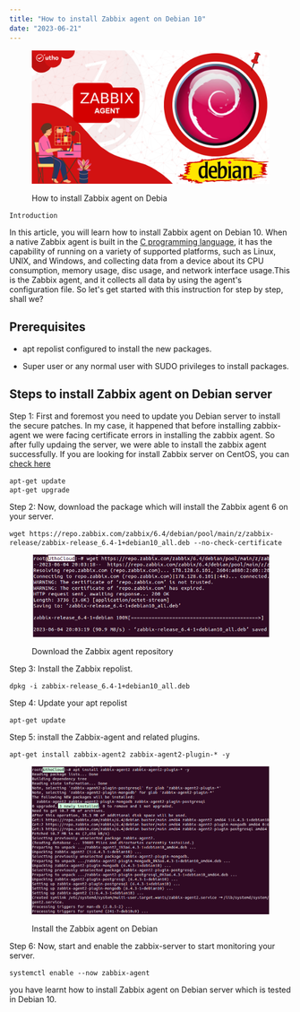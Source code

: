 ```yaml
---
title: "How to install Zabbix agent on Debian 10"
date: "2023-06-21"
---
```


<figure>

![How to install Zabbix agent on Debian](images/How-to-install-Zabbix-agent-on-Debian.png)

<figcaption>

How to install Zabbix agent on Debia

</figcaption>

</figure>

```
Introduction
```
In this article, you will learn how to install Zabbix agent on Debian 10. When a native Zabbix agent is built in the [C programming language](https://www.google.com/url?sa=t&rct=j&q=&esrc=s&source=web&cd=&cad=rja&uact=8&ved=2ahUKEwiPwYa0jdP_AhWlcWwGHdD2CxcQFnoECA8QAQ&url=https%3A%2F%2Fen.wikipedia.org%2Fwiki%2FC_(programming_language)&usg=AOvVaw3vI8WzyDIw4n3m42_eXFeI&opi=89978449), it has the capability of running on a variety of supported platforms, such as Linux, UNIX, and Windows, and collecting data from a device about its CPU consumption, memory usage, disc usage, and network interface usage.This is the Zabbix agent, and it collects all data by using the agent's configuration file. So let's get started with this instruction for step by step, shall we?

## Prerequisites

- apt repolist configured to install the new packages.

- Super user or any normal user with SUDO privileges to install packages.

## Steps to install Zabbix agent on Debian server

Step 1: First and foremost you need to update you Debian server to install the secure patches. In my case, it happened that before installing zabbix-agent we were facing certificate errors in installing the zabbix agent. So after fully updaing the server, we were able to install the zabbix agent successfully. If you are looking for install Zabbix server on CentOS, you can [check here](https://www.google.com/url?sa=t&rct=j&q=&esrc=s&source=web&cd=&cad=rja&uact=8&ved=2ahUKEwjuxtOgjtP_AhVva2wGHQ_rA504ChAWegQICRAB&url=https%3A%2F%2Futho.com%2Fdocs%2Ftutorial%2Fhow-to-install-zabbix-agent-on-centos-7%2F&usg=AOvVaw3O22_VJjErmgylQImDdCbG&opi=89978449)

```
apt-get update
apt-get upgrade
```
Step 2: Now, download the package which will install the Zabbix agent 6 on your server.

```
wget https://repo.zabbix.com/zabbix/6.4/debian/pool/main/z/zabbix-release/zabbix-release_6.4-1+debian10_all.deb --no-check-certificate
```

<figure>

![Download the Zabbix repository](images/image-1134.png)

<figcaption>

Download the Zabbix agent repository

</figcaption>

</figure>

Step 3: Install the Zabbix repolist.

```
dpkg -i zabbix-release_6.4-1+debian10_all.deb
```
Step 4: Update your apt repolist

```
apt-get update
```

Step 5: install the Zabbix-agent and related plugins.

```
apt-get install zabbix-agent2 zabbix-agent2-plugin-* -y
```
<figure>

![Install the Zabbix agent on Debian](images/image-1133.png)

<figcaption>

Install the Zabbix agent on Debian

</figcaption>

</figure>

Step 6: Now, start and enable the zabbix-server to start monitoring your server.

```
systemctl enable --now zabbix-agent
```
you have learnt how to install Zabbix agent on Debian server which is tested in Debian 10.
